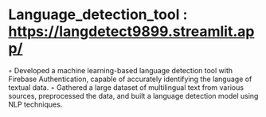 # Language_detection_tool : https://langdetect9899.streamlit.app/
◦ Developed a machine learning-based language detection tool with Firebase Authentication, capable of
accurately identifying the language of textual data.
◦ Gathered a large dataset of multilingual text from various sources, preprocessed the data, and built a
language detection model using NLP techniques.

